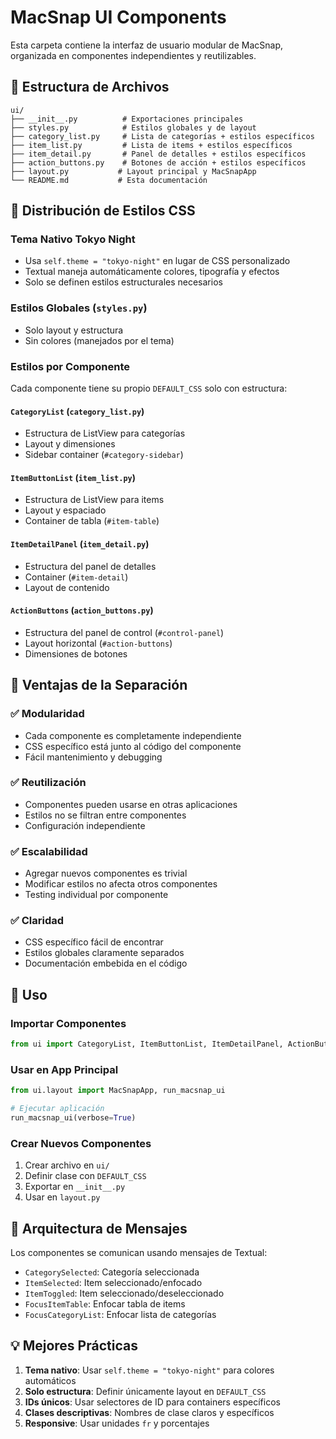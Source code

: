# MacSnap UI Components

Esta carpeta contiene la interfaz de usuario modular de MacSnap, organizada en componentes independientes y reutilizables.

## 📁 Estructura de Archivos

```
ui/
├── __init__.py          # Exportaciones principales
├── styles.py            # Estilos globales y de layout
├── category_list.py     # Lista de categorías + estilos específicos
├── item_list.py         # Lista de items + estilos específicos
├── item_detail.py       # Panel de detalles + estilos específicos
├── action_buttons.py    # Botones de acción + estilos específicos
├── layout.py           # Layout principal y MacSnapApp
└── README.md           # Esta documentación
```

## 🎨 Distribución de Estilos CSS

### Tema Nativo Tokyo Night

- Usa `self.theme = "tokyo-night"` en lugar de CSS personalizado
- Textual maneja automáticamente colores, tipografía y efectos
- Solo se definen estilos estructurales necesarios

### Estilos Globales (`styles.py`)

- Solo layout y estructura
- Sin colores (manejados por el tema)

### Estilos por Componente

Cada componente tiene su propio `DEFAULT_CSS` solo con estructura:

#### `CategoryList` (`category_list.py`)

- Estructura de ListView para categorías
- Layout y dimensiones
- Sidebar container (`#category-sidebar`)

#### `ItemButtonList` (`item_list.py`)

- Estructura de ListView para items
- Layout y espaciado
- Container de tabla (`#item-table`)

#### `ItemDetailPanel` (`item_detail.py`)

- Estructura del panel de detalles
- Container (`#item-detail`)
- Layout de contenido

#### `ActionButtons` (`action_buttons.py`)

- Estructura del panel de control (`#control-panel`)
- Layout horizontal (`#action-buttons`)
- Dimensiones de botones

## 🔧 Ventajas de la Separación

### ✅ **Modularidad**

- Cada componente es completamente independiente
- CSS específico está junto al código del componente
- Fácil mantenimiento y debugging

### ✅ **Reutilización**

- Componentes pueden usarse en otras aplicaciones
- Estilos no se filtran entre componentes
- Configuración independiente

### ✅ **Escalabilidad**

- Agregar nuevos componentes es trivial
- Modificar estilos no afecta otros componentes
- Testing individual por componente

### ✅ **Claridad**

- CSS específico fácil de encontrar
- Estilos globales claramente separados
- Documentación embebida en el código

## 🚀 Uso

### Importar Componentes

```python
from ui import CategoryList, ItemButtonList, ItemDetailPanel, ActionButtons
```

### Usar en App Principal

```python
from ui.layout import MacSnapApp, run_macsnap_ui

# Ejecutar aplicación
run_macsnap_ui(verbose=True)
```

### Crear Nuevos Componentes

1. Crear archivo en `ui/`
2. Definir clase con `DEFAULT_CSS`
3. Exportar en `__init__.py`
4. Usar en `layout.py`

## 🎯 Arquitectura de Mensajes

Los componentes se comunican usando mensajes de Textual:

- `CategorySelected`: Categoría seleccionada
- `ItemSelected`: Item seleccionado/enfocado
- `ItemToggled`: Item seleccionado/deseleccionado
- `FocusItemTable`: Enfocar tabla de items
- `FocusCategoryList`: Enfocar lista de categorías

## 💡 Mejores Prácticas

1. **Tema nativo**: Usar `self.theme = "tokyo-night"` para colores automáticos
2. **Solo estructura**: Definir únicamente layout en `DEFAULT_CSS`
3. **IDs únicos**: Usar selectores de ID para containers específicos
4. **Clases descriptivas**: Nombres de clase claros y específicos
5. **Responsive**: Usar unidades `fr` y porcentajes
